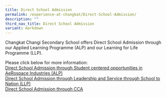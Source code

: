 ```yaml
---
title: Direct School Admission
permalink: /experience-at-changkat/Direct-School-Admission/
description: ""
third_nav_title: Direct School Admission
variant: markdown
---
```

Changkat Changi Secondary School offers Direct School Admission through our Applied Learning Programme (ALP) and our Learning for Life Programme (LLP).  
  
Please&nbsp;click below for more information:  
[Direct School Admission through Student centered opportunities in AeRospace Industries (ALP)](/experience-at-changkat/Direct-School-Admission/ALP)  
[Direct School Admission through&nbsp;Leadership and Service through School to Nation (LLP)](/experience-at-changkat/Direct-School-Admission/LLP)
<br>
[Direct School Admission through CCA](/experience-at-changkat/Direct-School-Admission/direct-school-admission-through-cca)